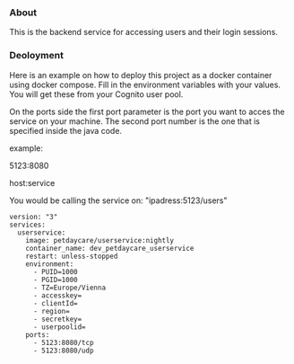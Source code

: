 ### About 

This is the backend service for accessing users and their login sessions.


### Deoloyment

Here is an example on how to deploy this project as a docker container using docker compose.
Fill in the environment variables with your values. You will get these from your Cognito user pool.

On the ports side the first port parameter is the port you want to acces the service on your machine. The second port number is the one that is specified inside the java code.

example:

5123:8080

host:service

You would be calling the service on: "ipadress:5123/users"

````
version: "3"
services:
  userservice:
    image: petdaycare/userservice:nightly
    container_name: dev_petdaycare_userservice
    restart: unless-stopped
    environment:
      - PUID=1000
      - PGID=1000
      - TZ=Europe/Vienna
      - accesskey=
      - clientId=
      - region=
      - secretkey=
      - userpoolid=
    ports:
      - 5123:8080/tcp
      - 5123:8080/udp
````

